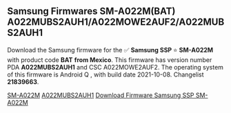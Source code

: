 <h2>Samsung Firmwares SM-A022M(BAT) A022MUBS2AUH1/A022MOWE2AUF2/A022MUBS2AUH1</h2>
Download the Samsung firmware for the ✅ <strong>Samsung SSP </strong> ⭐ <strong>SM-A022M</strong> with product code <strong>BAT</strong> <strong> from Mexico</strong>. This firmware has version number PDA <strong>A022MUBS2AUH1</strong> and CSC A022MOWE2AUF2. The operating system of this firmware is Android Q , with build date 2021-10-08. Changelist <strong>21839663</strong>.


[SM-A022M](https://samfirm.shop/samsung/model/SM-A022M)
[A022MUBS2AUH1](https://samfirm.shop/samsung/pda/A022MUBS2AUH1)
[Download Firmware Samsung SSP SM-A022M](https://samfirm.shop/samsung/firmware/463498)
